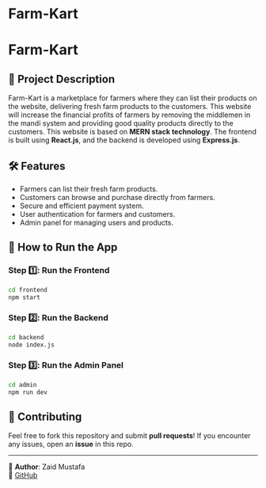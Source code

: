 # Farm-Kart
# Farm-Kart

## 📌 Project Description
Farm-Kart is a marketplace for farmers where they can list their products on the website, delivering fresh farm products to the customers. This website will increase the financial profits of farmers by removing the middlemen in the mandi system and providing good quality products directly to the customers. This website is based on **MERN stack technology**. The frontend is built using **React.js**, and the backend is developed using **Express.js**.

## 🛠️ Features
- Farmers can list their fresh farm products.
- Customers can browse and purchase directly from farmers.
- Secure and efficient payment system.
- User authentication for farmers and customers.
- Admin panel for managing users and products.

## 🚀 How to Run the App

### Step 1️⃣: Run the Frontend
```sh
cd frontend
npm start
```

### Step 2️⃣: Run the Backend
```sh
cd backend
node index.js
```

### Step 3️⃣: Run the Admin Panel
```sh
cd admin
npm run dev
```

## 🤝 Contributing
Feel free to fork this repository and submit **pull requests**! If you encounter any issues, open an **issue** in this repo.

---
📧 **Author**: Zaid Mustafa  
🔗 [GitHub](https://github.com/zaid0602)


